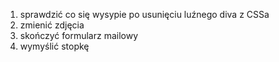 1. sprawdzić co się wysypie po usunięciu luźnego diva z CSSa
2. zmienić zdjęcia
3. skończyć formularz mailowy
4. wymyślić stopkę
